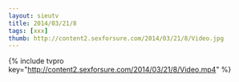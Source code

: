 ```yaml
--- 
layout: sieutv
title: 2014/03/21/8
tags: [xxx]
thumb: http://content2.sexforsure.com/2014/03/21/8/Video.jpg
---
```

{% include tvpro key="http://content2.sexforsure.com/2014/03/21/8/Video.mp4" %} 
